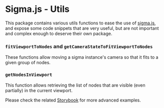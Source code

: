 # Sigma.js - Utils

This package contains various utils functions to ease the use of [sigma.js](https://www.sigmajs.org/), and expose some code snippets that are very useful, but are not important and complex enough to deserve their own package.

### `fitViewportToNodes` and `getCameraStateToFitViewportToNodes`

These functions allow moving a sigma instance's camera so that it fits to a given group of nodes.

### `getNodesInViewport`

This function allows retrieving the list of nodes that are visible (even partially) in the current viewport.

Please check the related [Storybook](https://github.com/jacomyal/sigma.js/tree/main/packages/storybook/stories/utils) for more advanced examples.
